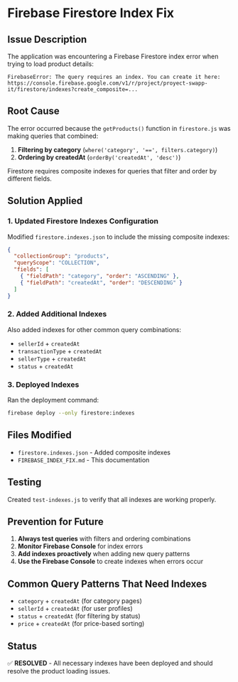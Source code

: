 # Firebase Firestore Index Fix

## Issue Description
The application was encountering a Firebase Firestore index error when trying to load product details:

```
FirebaseError: The query requires an index. You can create it here: https://console.firebase.google.com/v1/r/project/proyect-swapp-it/firestore/indexes?create_composite=...
```

## Root Cause
The error occurred because the `getProducts()` function in `firestore.js` was making queries that combined:
1. **Filtering by category** (`where('category', '==', filters.category)`)
2. **Ordering by createdAt** (`orderBy('createdAt', 'desc')`)

Firestore requires composite indexes for queries that filter and order by different fields.

## Solution Applied

### 1. Updated Firestore Indexes Configuration
Modified `firestore.indexes.json` to include the missing composite indexes:

```json
{
  "collectionGroup": "products",
  "queryScope": "COLLECTION",
  "fields": [
    { "fieldPath": "category", "order": "ASCENDING" },
    { "fieldPath": "createdAt", "order": "DESCENDING" }
  ]
}
```

### 2. Added Additional Indexes
Also added indexes for other common query combinations:
- `sellerId` + `createdAt`
- `transactionType` + `createdAt`
- `sellerType` + `createdAt`
- `status` + `createdAt`

### 3. Deployed Indexes
Ran the deployment command:
```bash
firebase deploy --only firestore:indexes
```

## Files Modified
- `firestore.indexes.json` - Added composite indexes
- `FIREBASE_INDEX_FIX.md` - This documentation

## Testing
Created `test-indexes.js` to verify that all indexes are working properly.

## Prevention for Future
1. **Always test queries** with filters and ordering combinations
2. **Monitor Firebase Console** for index errors
3. **Add indexes proactively** when adding new query patterns
4. **Use the Firebase Console** to create indexes when errors occur

## Common Query Patterns That Need Indexes
- `category` + `createdAt` (for category pages)
- `sellerId` + `createdAt` (for user profiles)
- `status` + `createdAt` (for filtering by status)
- `price` + `createdAt` (for price-based sorting)

## Status
✅ **RESOLVED** - All necessary indexes have been deployed and should resolve the product loading issues. 